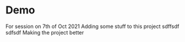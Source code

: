 # Demo
For session on 7th of Oct 2021
Adding some stuff to this project
sdffsdf
sdfsdf
Making the project better
